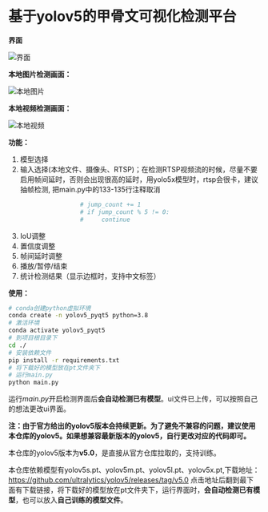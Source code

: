 # 基于yolov5的甲骨文可视化检测平台



**界面**

![界面](https://github.com/LuckyBoy1798/yolov5-pyqt/blob/main/imgs/图片.png)

**本地图片检测画面：**

![本地图片](https://github.com/LuckyBoy1798/yolov5-pyqt/blob/master/imgs/%E5%9B%BE%E7%89%87.png)

**本地视频检测画面：**

![本地视频](https://github.com/LuckyBoy1798/yolov5-pyqt/blob/master/imgs/%E8%A7%86%E9%A2%91.png)



**功能：**

1. 模型选择
2. 输入选择(本地文件、摄像头、RTSP)；在检测RTSP视频流的时候，尽量不要启用帧间延时，否则会出现很高的延时，用yolo5x模型时，rtsp会很卡，建议抽帧检测, 把main.py中的133-135行注释取消
```python
                    # jump_count += 1
                    # if jump_count % 5 != 0:
                    #     continue
```

3. IoU调整
4. 置信度调整
5. 帧间延时调整
6. 播放/暂停/结束
7. 统计检测结果（显示边框时，支持中文标签）


**使用：**
```bash
# conda创建python虚拟环境
conda create -n yolov5_pyqt5 python=3.8
# 激活环境
conda activate yolov5_pyqt5
# 到项目根目录下
cd ./
# 安装依赖文件
pip install -r requirements.txt
# 将下载好的模型放在pt文件夹下
# 运行main.py
python main.py
```
运行*main.py*开启检测界面后**会自动检测已有模型**。ui文件已上传，可以按照自己的想法更改ui界面。

**注：由于官方给出的yolov5版本会持续更新。为了避免不兼容的问题，建议使用本仓库的yolov5。如果想兼容最新版本的yolov5，自行更改对应的代码即可。**

本仓库的yolov5版本为**v5.0**，是直接从官方仓库拉取的，支持训练。

本仓库依赖模型有yolov5s.pt、yolov5m.pt、yolov5l.pt、yolov5x.pt,下载地址：https://github.com/ultralytics/yolov5/releases/tag/v5.0
点击地址后翻到最下面有下载链接，将下载好的模型放在pt文件夹下，运行界面时，**会自动检测已有模型**，也可以放入**自己训练的模型文件**。
